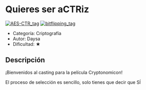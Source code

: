 # Quieres ser aCTRiz

[![AES-CTR_tag](https://img.shields.io/:AES-CTR-0000000.svg?labelColor=000000&color=000000)]() [![bitflipping_tag](https://img.shields.io/:Bit%20Flipping-0000000.svg?labelColor=000000&color=000000)]()

* Categoría: Criptografía
* Autor: Daysa
* Dificultad: ★

## Descripción

¡Bienvenidos al casting para la película Cryptonomicon!

El proceso de selección es sencillo, solo tienes que decir que SÍ
